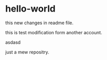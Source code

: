 # hello-world

this new changes in readme file.

this is test modification form another account.

asdasd

just a mew repositry.

